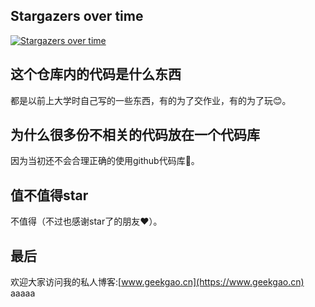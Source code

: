 ## Stargazers over time
[![Stargazers over time](https://starchart.cc/gaopu/Java.svg)](https://starchart.cc/gaopu/Java)

## 这个仓库内的代码是什么东西
都是以前上大学时自己写的一些东西，有的为了交作业，有的为了玩😊。

## 为什么很多份不相关的代码放在一个代码库
因为当初还不会合理正确的使用github代码库🙉。

## 值不值得star
不值得（不过也感谢star了的朋友❤️）。

## 最后
欢迎大家访问我的私人博客:[www.geekgao.cn](https://www.geekgao.cn)
aaaaa

